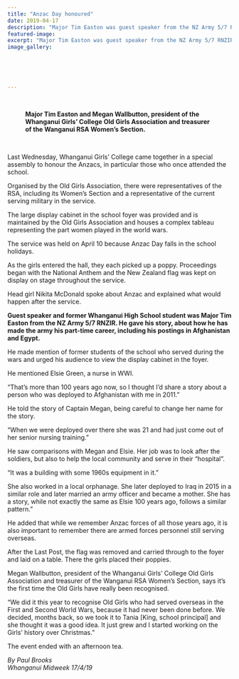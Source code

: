 ```yaml
---
title: "Anzac Day honoured"
date: 2019-04-17
description: "Major Tim Easton was guest speaker from the NZ Army 5/7 RNZIR at an assembly to honour the Anzacs..."
featured-image: 
excerpt: "Major Tim Easton was guest speaker from the NZ Army 5/7 RNZIR at an assembly to honour the Anzacs."
image_gallery:
    
    
    
    
    
---
```


<p><img src="https://i.prcdn.co/img?regionKey=z1u2x8wJ2ftUESR1L8C%2bmA%3d%3d" alt="" />&nbsp;</p>
<figure><figcaption><strong data-bind="text: imageTitle">Major Tim Easton and Megan Wallbutton, president of the Whanganui Girls&rsquo; College Old Girls Association and treasurer of the Wanganui RSA Women&rsquo;s Section.</strong></figcaption></figure>
<p>&nbsp;</p>
<div data-bind="foreach: articleBlocks">
<p data-bind="text: $data">Last Wednesday, Whanganui Girls&rsquo; College came together in a special assembly to honour the Anzacs, in particular those who once attended the school.</p>
<p data-bind="text: $data">Organised by the Old Girls Association, there were representatives of the RSA, including its Women&rsquo;s Section and a representative of the current serving military in the service.</p>
<p data-bind="text: $data">The large display cabinet in the school foyer was provided and is maintained by the Old Girls Association and houses a complex tableau representing the part women played in the world wars.</p>
<p data-bind="text: $data">The service was held on April 10 because Anzac Day falls in the school holidays.</p>
<p data-bind="text: $data">As the girls entered the hall, they each picked up a poppy. Proceedings began with the National Anthem and the New Zealand flag was kept on display on stage throughout the service.</p>
<p data-bind="text: $data">Head girl Nikita McDonald spoke about Anzac and explained what would happen after the service.</p>
<p data-bind="text: $data"><strong>Guest speaker and former Whanganui High School student was Major Tim Easton from the NZ Army 5/7 RNZIR. He gave his story, about how he has made the army his part-time career, including his postings in Afghanistan and Egypt.</strong></p>
<p data-bind="text: $data">He made mention of former students of the school who served during the wars and urged his audience to view the display cabinet in the foyer.</p>
<p data-bind="text: $data">He mentioned Elsie Green, a nurse in WWI.</p>
<p data-bind="text: $data">&ldquo;That&rsquo;s more than 100 years ago now, so I thought I&rsquo;d share a story about a person who was deployed to Afghanistan with me in 2011.&rdquo;</p>
<p data-bind="text: $data">He told the story of Captain Megan, being careful to change her name for the story.</p>
<p data-bind="text: $data">&ldquo;When we were deployed over there she was 21 and had just come out of her senior nursing training.&rdquo;</p>
<p data-bind="text: $data">He saw comparisons with Megan and Elsie. Her job was to look after the soldiers, but also to help the local community and serve in their &ldquo;hospital&rdquo;.</p>
<p data-bind="text: $data">&ldquo;It was a building with some 1960s equipment in it.&rdquo;</p>
<p data-bind="text: $data">She also worked in a local orphanage. She later deployed to Iraq in 2015 in a similar role and later married an army officer and became a mother. She has a story, while not exactly the same as Elsie 100 years ago, follows a similar pattern.&rdquo;</p>
<p data-bind="text: $data">He added that while we remember Anzac forces of all those years ago, it is also important to remember there are armed forces personnel still serving overseas.</p>
<p data-bind="text: $data">After the Last Post, the flag was removed and carried through to the foyer and laid on a table. There the girls placed their poppies.</p>
<p data-bind="text: $data">Megan Wallbutton, president of the Whanganui Girls&rsquo; College Old Girls Association and treasurer of the Wanganui RSA Women&rsquo;s Section, says it&rsquo;s the first time the Old Girls have really been recognised.</p>
<p data-bind="text: $data">&ldquo;We did it this year to recognise Old Girls who had served overseas in the First and Second World Wars, because it had never been done before. We decided, months back, so we took it to Tania [King, school principal] and she thought it was a good idea. It just grew and I started working on the Girls&rsquo; history over Christmas.&rdquo;</p>
<p data-bind="text: $data">The event ended with an afternoon tea.</p>
<p data-bind="text: $data"><em>By Paul Brooks<br />Whanganui Midweek 17/4/19</em></p>
</div>

